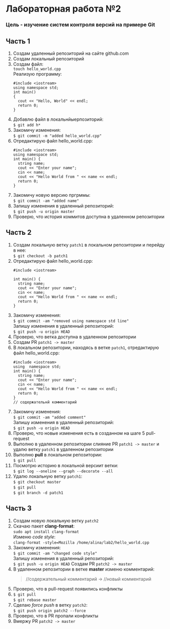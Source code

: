 # Лабораторная работа №2

### Цель - изучение cистем контроля версий на примере Git

## Часть 1

1. Создам удаленный репозиторий на сайте github.com<br />
2. Создам локальный репозиторий<br />
3. Создам файл:<br />
	```touch hello_world.cpp```<br />
	Реализую программу:
	```
	#include <iostream>
	using namespace std;
	int main() 
	{
	  cout << "Hello, World" << endl;
	  return 0;
	}
	```
4. Добавлю файл в локальнйыерпозиторий:<br />
	```$ git add h*```
5. Закомичу изменения:<br />
	```$ git commit -m "added hello_world.cpp"```
6. Отредактирую файл hello_world.cpp:
	```
	#include <iostream>
	using namespace std;
	int main() {
	  string name;
	  cout << "Enter your name"; 
	  cin << name;
	  cout << "Hello World from " << name << endl;
	  return 0;
	}

	```
7. Закомичу новую версию пргрммы:<br />
	```$ git commit -am "added name"```
8. Запишу изменения в удаленный репозиторий:<br />
	```$ git push -u origin master```
9. Проверю, что история коммитов доступна в удаленном репозитории

## Часть 2

1. Создам локальную ветку ```patch1``` в локальном репозитории и перейду в нее:<br />
	```$ git checkout -b patch1```
2. Отредактирую файл hello_world.cpp:
	```
	#include <iostream>

	int main() {
	  string name;
	  cout << "Enter your name"; 
	  cin << name;
	  cout << "Hello World from " << name << endl;
	  return 0;
	}

	```
3. Закомичу изменения:<br />
	```$ git commit -am "removed using namespace std line"```<br />
	Запишу изменения в удаленный репозиторий:<br />
	```$ git push -u origin HEAD```
4. Проверю, что ветка доступна в удаленном репозитории
5. Создам PR ```patch1 -> master```
6. В локальном репозитории, находясь в ветке ```patch1```, отредактирую файл hello_world.cpp:
	```
	#include <iostream>
	using  namespace std;
	int main() {
	  string name;
	  cout << "Enter your name"; 
	  cin << name;
	  cout << "Hello World from " << name << endl;
	  return 0;
	}
	// содержательнй комментарий 

	```
7. Закомичу изменения:<br />
	```$ git commit -am "added comment"```<br />
	Запишу изменения в удаленный репозиторий:<br />
	```$ git push -u origin HEAD```
8. Проверю, что новые изменения есть в созданном на шаге 5 pull-request
9. Выполню в удаленном репозитории слияние PR ```patch1 -> master``` и удалю ветку ```patch1``` в удаленном репозитории
10. Выполню **pull** в локальном репозитории:<br />
	```$ git pull```<br />
11. Посмотрю историю в локальной версиит ветки:<br />
	```$ git log --oneline --graph --decorate --all```
12. Удалю локальную ветку ```patch1```:<br />
	```$ git checkout master```<br />
	```$ git pull```<br />
	```$ git branch -d patch1```	

## Часть 3

1. Создам новую локальную ветку ```patch2```
2. Скачаю пакет **clang-format**:<br />
	```sudo apt install clang-format```<br />
	Изменю *code style*:<br />
	```clang-format -style=Mozilla /home/alina/lab2/hello_world.cpp```
3. Закомичу изменения:<br />
	```$ git commit -am "changed code style"```<br />
	Запишу изменения в удаленный репозиторий:<br />
	```$ git push -u origin HEAD```
	Создам PR ```patch2 -> master```
4. В удаленном репозитории в ветке **master** изменю комментарий:<br />
	> //содержательный комментарий -> //новый комментарий 
5. Проверю, что в pull-request появились конфликты
6. ```$ git pull```<br />
	```$ git rebase master```
7. Сделаю *force push* в ветку ```patch2```:<br />
	```$ git push origin patch2 --force```
8. Проверю, что в PR пропали конфликты
9. Вмержу PR ```patch2 -> master```

